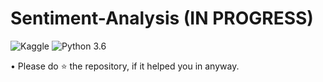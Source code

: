 # Sentiment-Analysis (IN PROGRESS)

![Kaggle](https://img.shields.io/badge/Dataset-Kaggle-blue.svg) ![Python 3.6](https://img.shields.io/badge/Python-3.7-brightgreen.svg) 

• Please do ⭐ the repository, if it helped you in anyway.

